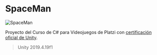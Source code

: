 # SpaceMan

![SpaceMan](https://static.platzi.com/media/landing-projects/imagen-proyecto-C-SHARP.png)

Proyecto del Curso de C# para Videojuegos de Platzi con [certificación oficial de Unity](https://platzi.com/p/bryantchacon/curso/1413-course/diploma/detalle/).
> Unity 2019.4.19f1
